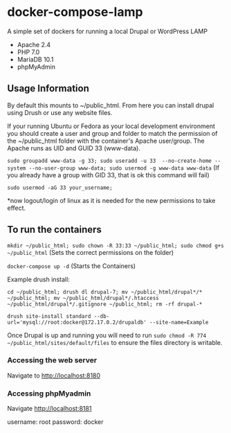 # docker-compose-lamp
A simple set of dockers for running a local Drupal or WordPress LAMP
- Apache 2.4
- PHP 7.0
- MariaDB 10.1
- phpMyAdmin

## Usage Information

By default this mounts to ~/public_html.  From here you can install drupal using Drush or use any website files.

If your running Ubuntu or Fedora as your local development environment you should create a user and group and folder to match the permission of the ~/public_html folder with the container's Apache user/group. The Apache runs as UID and GUID 33 (www-data).

`sudo groupadd www-data -g 33; sudo useradd -u 33  --no-create-home --system --no-user-group www-data; sudo usermod -g www-data www-data` (If you already have a group with GID 33, that is ok this command will fail)

`sudo usermod -aG 33 your_username;`

*now logout/login of linux as it is needed for the new permissions to take effect.

## To run the containers

`mkdir ~/public_html; sudo chown -R 33:33 ~/public_html; sudo chmod g+s ~/public_html`  (Sets the correct permissions on the folder)

`docker-compose up -d` (Starts the Containers)



Example drush install:

`cd ~/public_html; drush dl drupal-7; mv ~/public_html/drupal*/* ~/public_html; mv ~/public_html/drupal*/.htaccess ~/public_html/drupal*/.gitignore ~/public_html; rm -rf drupal-*`

`drush site-install standard --db-url='mysql://root:docker@172.17.0.2/drupaldb' --site-name=Example`

Once Drupal is up and running you will need to run `sudo chmod -R 774 ~/public_html/sites/default/files` to ensure the files directory is writable.

### Accessing the web server

Navigate to [http://localhost:8180](http://localhost:8180)

### Accessing phpMyadmin

Navigate [http://localhost:8181](http://localhost:8181)

username: root
password: docker
